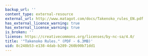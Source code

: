 ```yaml
---
backup_url: ''
content_type: external-resource
external_url: http://www.matagot.com/docs/Takenoko_rules_EN.pdf
has_external_licence_warning: true
has_external_license_warning: true
is_broken: ''
license: https://creativecommons.org/licenses/by-nc-sa/4.0/
title: '"Takenoko Rules." (PDF - 6.3MB)'
uid: 8c248b53-e138-4dab-b289-260b90b71dd1
---
```

